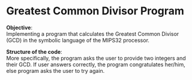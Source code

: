 # Greatest Common Divisor Program


**Objective**:  
Implementing a program that calculates the Greatest Common Divisor (GCD) in the symbolic language of the MIPS32 processor. 

**Structure of the code**:  
More specifically, the program asks the user to provide two integers and their GCD. If user answers correctly, the program congratulates her/him, else program asks the user to try again.
